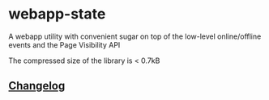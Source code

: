 # webapp-state
A webapp utility with convenient sugar on top of the low-level online/offline events and the Page Visibility API

The compressed size of the library is < 0.7kB

## [Changelog](CHANGELOG.md)
